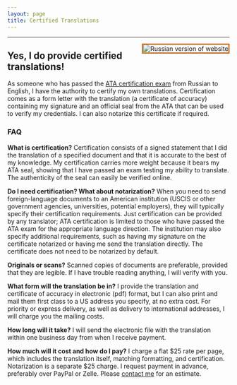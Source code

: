 ```yaml
---
layout: page
title: Certified Translations
---
```


---
<a href="{{ site.baseurl }}certification_russian/"><img src="{{ site.baseurl }}public/russia_icon.png" alt="Russian version of website" style="border:3px solid;border-color:rgb(196, 120, 52);margin-left:20px;padding:0px;background:transparent;" align="right"></a>

## Yes, I do provide certified translations!

As someone who has passed the <a href="http://atanet.org/certification/aboutcert_overview.php">ATA certification exam</a> from Russian to English, I have the authority to certify my own translations. Certification comes as a form letter with the translation (a certificate of accuracy) containing my signature and an official seal from the ATA that can be used to verify my credentials. I can also notarize this certificate if required.

### FAQ

**What is certification?** Certification consists of a signed statement that I did the translation of a specified document and that it is accurate to the best of my knowledge. My certification carries more weight because it bears my ATA seal, showing that I have passed an exam testing my ability to translate. The authenticity of the seal can easily be verified online.

**Do I need certification? What about notarization?** When you need to send foreign-language documents to an American institution (USCIS or other government agencies, universities, potential employers), they will typically specify their certification requirements. Just certification can be provided by any translator; ATA certification is limited to those who have passed the ATA exam for the appropriate language direction. The institution may also specify additional requirements, such as having my signature on the certificate notarized or having me send the translation directly. The certificate does not need to be notarized by default.

**Originals or scans?** Scanned copies of documents are preferable, provided that they are legible. If I have trouble reading anything, I will verify with you.

**What form will the translation be in?** I provide the translation and certificate of accuracy in electronic (pdf) format, but I can also print and mail them first class to a US address you specify, at no extra cost. For priority or express delivery, as well as delivery to international addresses, I will charge you the mailing costs.

**How long will it take?** I will send the electronic file with the translation within one business day from when I receive payment.

**How much will it cost and how do I pay?** I charge a flat $25 rate per page, which includes the translation itself, matching formatting, and certification. Notarization is a separate $25 charge. I request payment in advance, preferably over PayPal or Zelle. Please <a href="{{ site.baseurl }}contact/">contact me</a> for an estimate.
